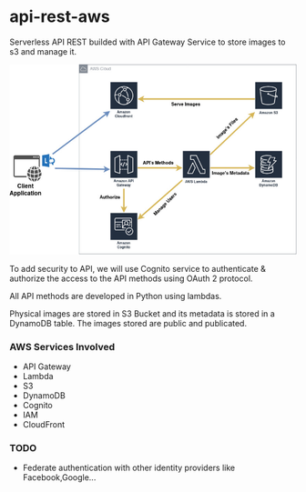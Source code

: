 # api-rest-aws

Serverless API REST builded with API Gateway Service to store images to s3 and manage it.

![Alt text](readme_files/api-rest.drawio.jpg?raw=true "Title")

To add security to API, we will use Cognito service to authenticate & authorize the access to the API methods using OAuth 2 protocol.

All API methods are developed in Python using lambdas.

Physical images are stored in S3 Bucket and its metadata is stored in a DynamoDB table. The images stored are public and publicated.

### AWS Services Involved

* API Gateway
* Lambda
* S3
* DynamoDB
* Cognito
* IAM
* CloudFront

### TODO
* Federate authentication with other identity providers like Facebook,Google...
